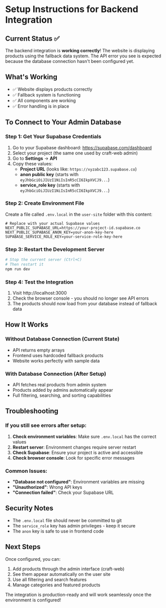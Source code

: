 # Setup Instructions for Backend Integration

## Current Status ✅

The backend integration is **working correctly**! The website is displaying products using the fallback data system. The API error you see is expected because the database connection hasn't been configured yet.

## What's Working

- ✅ Website displays products correctly
- ✅ Fallback system is functioning
- ✅ All components are working
- ✅ Error handling is in place

## To Connect to Your Admin Database

### Step 1: Get Your Supabase Credentials

1. Go to your Supabase dashboard: https://supabase.com/dashboard
2. Select your project (the same one used by craft-web admin)
3. Go to **Settings** → **API**
4. Copy these values:
   - **Project URL** (looks like: `https://xyzabc123.supabase.co`)
   - **anon public key** (starts with `eyJhbGciOiJIUzI1NiIsInR5cCI6IkpXVCJ9...`)
   - **service_role key** (starts with `eyJhbGciOiJIUzI1NiIsInR5cCI6IkpXVCJ9...`)

### Step 2: Create Environment File

Create a file called `.env.local` in the `user-site` folder with this content:

```env
# Replace with your actual Supabase values
NEXT_PUBLIC_SUPABASE_URL=https://your-project-id.supabase.co
NEXT_PUBLIC_SUPABASE_ANON_KEY=your-anon-key-here
SUPABASE_SERVICE_ROLE_KEY=your-service-role-key-here
```

### Step 3: Restart the Development Server

```bash
# Stop the current server (Ctrl+C)
# Then restart it
npm run dev
```

### Step 4: Test the Integration

1. Visit http://localhost:3000
2. Check the browser console - you should no longer see API errors
3. The products should now load from your database instead of fallback data

## How It Works

### Without Database Connection (Current State)
- API returns empty arrays
- Frontend uses hardcoded fallback products
- Website works perfectly with sample data

### With Database Connection (After Setup)
- API fetches real products from admin system
- Products added by admins automatically appear
- Full filtering, searching, and sorting capabilities

## Troubleshooting

### If you still see errors after setup:

1. **Check environment variables**: Make sure `.env.local` has the correct values
2. **Restart server**: Environment changes require server restart
3. **Check Supabase**: Ensure your project is active and accessible
4. **Check browser console**: Look for specific error messages

### Common Issues:

- **"Database not configured"**: Environment variables are missing
- **"Unauthorized"**: Wrong API keys
- **"Connection failed"**: Check your Supabase URL

## Security Notes

- The `.env.local` file should never be committed to git
- The `service_role` key has admin privileges - keep it secure
- The `anon` key is safe to use in frontend code

## Next Steps

Once configured, you can:
1. Add products through the admin interface (craft-web)
2. See them appear automatically on the user site
3. Use all filtering and search features
4. Manage categories and featured products

The integration is production-ready and will work seamlessly once the environment is configured!
